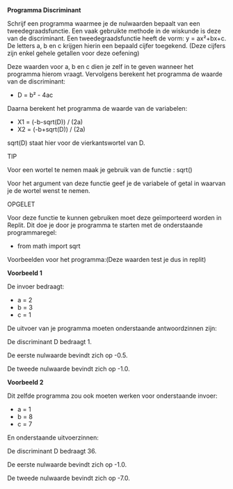 **Programma Discriminant**

Schrijf een programma waarmee je de nulwaarden bepaalt van een tweedegraadsfunctie. 
Een vaak gebruikte methode in de wiskunde is deze van de discriminant. Een tweedegraadsfunctie heeft de vorm: y = ax²+bx+c. De letters a, b en c krijgen hierin een bepaald cijfer toegekend. (Deze cijfers zijn enkel gehele getallen voor deze oefening)

Deze waarden voor a, b en c dien je zelf in te geven wanneer het programma hierom vraagt. 
Vervolgens berekent het programma de waarde van de discriminant:

* D = b² - 4ac

Daarna berekent het programma de waarde van de variabelen:

* X1 = (-b-sqrt(D)) / (2a) 
* X2 = (-b+sqrt(D)) / (2a)

sqrt(D) staat hier voor de vierkantswortel van D.

TIP

Voor een wortel te nemen maak je gebruik van de functie : sqrt()

Voor het argument van deze functie geef je de variabele of getal in waarvan je de wortel wenst te nemen.

OPGELET

Voor deze functie te kunnen gebruiken moet deze geïmporteerd worden in Replit. Dit doe je door je programma te starten met de onderstaande programmaregel:
*	from math import sqrt

Voorbeelden voor het programma:(Deze waarden test je dus in replit)

**Voorbeeld 1**

De invoer bedraagt:

*	a = 2
*	b = 3
*	c = 1

De uitvoer van je programma moeten onderstaande antwoordzinnen zijn:

De discriminant D bedraagt 1.

De eerste nulwaarde bevindt zich op -0.5.

De tweede nulwaarde bevindt zich op -1.0.

**Voorbeeld 2**

Dit zelfde programma zou ook moeten werken voor onderstaande invoer:

* a = 1
*	b = 8
*	c = 7

En onderstaande uitvoerzinnen:

De discriminant D bedraagt 36.

De eerste nulwaarde bevindt zich op -1.0.

De tweede nulwaarde bevindt zich op -7.0.
